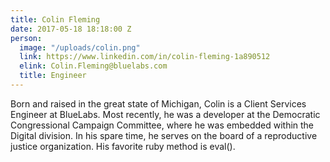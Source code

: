 ```yaml
---
title: Colin Fleming
date: 2017-05-18 18:18:00 Z
person:
  image: "/uploads/colin.png"
  link: https://www.linkedin.com/in/colin-fleming-1a890512
  elink: Colin.Fleming@bluelabs.com
  title: Engineer
---
```


Born and raised in the great state of Michigan, Colin is a Client Services Engineer at BlueLabs. Most recently, he was a developer at the Democratic Congressional Campaign Committee, where he was embedded within the Digital division. In his spare time, he serves on the board of a reproductive justice organization. His favorite ruby method is eval().